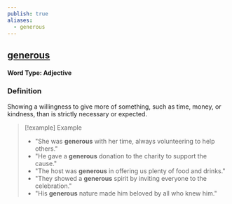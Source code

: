 ```yaml
---
publish: true
aliases:
  - generous
---
```


## [generous](https://dictionary.cambridge.org/dictionary/english/generous)
#### Word Type: Adjective

### Definition
Showing a willingness to give more of something, such as time, money, or kindness, than is strictly necessary or expected.

> [!example] Example
> 
> - "She was **generous** with her time, always volunteering to help others."
> - "He gave a **generous** donation to the charity to support the cause."
> - "The host was **generous** in offering us plenty of food and drinks."
> - "They showed a **generous** spirit by inviting everyone to the celebration."
> - "His **generous** nature made him beloved by all who knew him."
